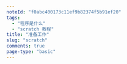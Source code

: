 ```yaml
---
noteId: "f0abc400173c11ef9b82374f5b91ef20"
tags:
  - "程序是什么"
  - "scratch 教程"
title: "准备工作"
slug: "scratch"
comments: true
page-type: "basic"
---
```





